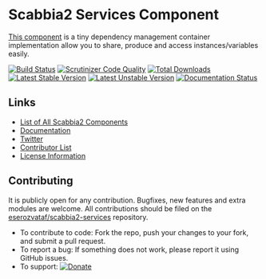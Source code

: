 # Scabbia2 Services Component

[This component](https://github.com/eserozvataf/scabbia2-services) is a tiny dependency management container implementation allow you to share, produce and access instances/variables easily.

[![Build Status](https://travis-ci.org/eserozvataf/scabbia2-services.png?branch=master)](https://travis-ci.org/eserozvataf/scabbia2-services)
[![Scrutinizer Code Quality](https://scrutinizer-ci.com/g/eserozvataf/scabbia2-services/badges/quality-score.png?b=master)](https://scrutinizer-ci.com/g/eserozvataf/scabbia2-services/?branch=master)
[![Total Downloads](https://poser.pugx.org/eserozvataf/scabbia2-services/downloads.png)](https://packagist.org/packages/eserozvataf/scabbia2-services)
[![Latest Stable Version](https://poser.pugx.org/eserozvataf/scabbia2-services/v/stable)](https://packagist.org/packages/eserozvataf/scabbia2-services)
[![Latest Unstable Version](https://poser.pugx.org/eserozvataf/scabbia2-services/v/unstable)](https://packagist.org/packages/eserozvataf/scabbia2-services)
[![Documentation Status](https://readthedocs.org/projects/scabbia2-documentation/badge/?version=latest)](https://readthedocs.org/projects/scabbia2-documentation)

## Links
- [List of All Scabbia2 Components](https://github.com/eserozvataf/scabbia2)
- [Documentation](https://readthedocs.org/projects/scabbia2-documentation)
- [Twitter](https://twitter.com/eserozvataf)
- [Contributor List](contributors.md)
- [License Information](LICENSE)


## Contributing
It is publicly open for any contribution. Bugfixes, new features and extra modules are welcome. All contributions should be filed on the [eserozvataf/scabbia2-services](https://github.com/eserozvataf/scabbia2-services) repository.

* To contribute to code: Fork the repo, push your changes to your fork, and submit a pull request.
* To report a bug: If something does not work, please report it using GitHub issues.
* To support: [![Donate](https://img.shields.io/gratipay/eserozvataf.svg)](https://gratipay.com/eserozvataf/)
